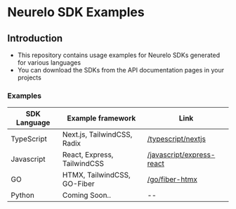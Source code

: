 # Neurelo SDK Examples

## Introduction

- This repository contains usage examples for Neurelo SDKs generated for various languages
- You can download the SDKs from the API documentation pages in your projects

### Examples

| SDK Language | Example framework           | Link                                                   |
| ------------ | --------------------------- | ------------------------------------------------------ |
| TypeScript   | Next.js, TailwindCSS, Radix | [/typescript/nextjs](/typescript/nextjs)               |
| Javascript   | React, Express, TailwindCSS | [/javascript/express-react](/javascript/express-react) |
| GO           | HTMX, TailwindCSS, GO-Fiber | [/go/fiber-htmx](/go/fiber-htmx)                       |
| Python       | Coming Soon..               | --                                                     |
